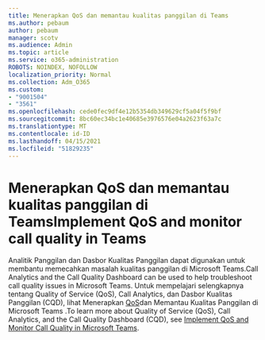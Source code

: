 ```yaml
---
title: Menerapkan QoS dan memantau kualitas panggilan di Teams
ms.author: pebaum
author: pebaum
manager: scotv
ms.audience: Admin
ms.topic: article
ms.service: o365-administration
ROBOTS: NOINDEX, NOFOLLOW
localization_priority: Normal
ms.collection: Adm_O365
ms.custom:
- "9001504"
- "3561"
ms.openlocfilehash: cede0fec9df4e12b5354db349629cf5a04f5f9bf
ms.sourcegitcommit: 8bc60ec34bc1e40685e3976576e04a2623f63a7c
ms.translationtype: MT
ms.contentlocale: id-ID
ms.lasthandoff: 04/15/2021
ms.locfileid: "51829235"
---
```

# <a name="implement-qos-and-monitor-call-quality-in-teams"></a><span data-ttu-id="6e27a-102">Menerapkan QoS dan memantau kualitas panggilan di Teams</span><span class="sxs-lookup"><span data-stu-id="6e27a-102">Implement QoS and monitor call quality in Teams</span></span>

<span data-ttu-id="6e27a-103">Analitik Panggilan dan Dasbor Kualitas Panggilan dapat digunakan untuk membantu memecahkan masalah kualitas panggilan di Microsoft Teams.</span><span class="sxs-lookup"><span data-stu-id="6e27a-103">Call Analytics and the Call Quality Dashboard can be used to help troubleshoot call quality issues in Microsoft Teams.</span></span> <span data-ttu-id="6e27a-104">Untuk mempelajari selengkapnya tentang Quality of Service (QoS), Call Analytics, dan Dasbor Kualitas Panggilan (CQD), lihat Menerapkan [QoS](https://docs.microsoft.com/microsoftteams/monitor-call-quality-qos)dan Memantau Kualitas Panggilan di Microsoft Teams .</span><span class="sxs-lookup"><span data-stu-id="6e27a-104">To learn more about Quality of Service (QoS), Call Analytics, and the Call Quality Dashboard (CQD), see [Implement QoS and Monitor Call Quality in Microsoft Teams](https://docs.microsoft.com/microsoftteams/monitor-call-quality-qos).</span></span> 
